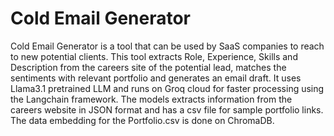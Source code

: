 # Cold Email Generator
Cold Email Generator is a tool that can be used by SaaS companies to reach to new potential clients. 
This tool extracts Role, Experience, Skills and Description from the careers site of the potential lead, matches the sentiments with relevant portfolio and generates an email draft.
It uses Llama3.1 pretrained LLM and runs on Groq cloud for faster processing using the Langchain framework. 
The models extracts information from the careers website in JSON format and has a csv file for sample portfolio links.
The data embedding for the Portfolio.csv is done on ChromaDB. 
